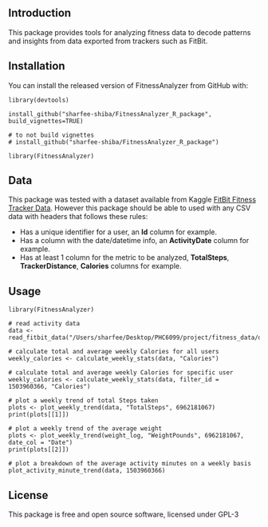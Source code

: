 ## Introduction

This package provides tools for analyzing fitness data to decode patterns and insights from data exported from trackers such as FitBit.

## Installation

You can install the released version of FitnessAnalyzer from GitHub with:

```
library(devtools)

install_github("sharfee-shiba/FitnessAnalyzer_R_package", build_vignettes=TRUE)

# to not build vignettes
# install_github("sharfee-shiba/FitnessAnalyzer_R_package")

library(FitnessAnalyzer)
```

## Data

This package was tested with a dataset available from Kaggle [FitBit Fitness Tracker Data](https://www.kaggle.com/datasets/arashnic/fitbit). 
However this package should be able to used with any CSV data with headers that follows these rules:
- Has a unique identifier for a user, an **Id** column for example.
- Has a column with the date/datetime info, an **ActivityDate** column for example.
- Has at least 1 column for the metric to be analyzed, **TotalSteps**, **TrackerDistance**, **Calories** columns for example.

## Usage

```
library(FitnessAnalyzer)

# read activity data
data <- read_fitbit_data("/Users/sharfee/Desktop/PHC6099/project/fitness_data/dailyActivity_merged.csv")

# calculate total and average weekly Calories for all users
weekly_calories <- calculate_weekly_stats(data, "Calories")

# calculate total and average weekly Calories for specific user
weekly_calories <- calculate_weekly_stats(data, filter_id = 1503960366, "Calories")

# plot a weekly trend of total Steps taken
plots <- plot_weekly_trend(data, "TotalSteps", 6962181067)
print(plots[[1]])

# plot a weekly trend of the average weight
plots <- plot_weekly_trend(weight_log, "WeightPounds", 6962181067, date_col = "Date")
print(plots[[2]])

# plot a breakdown of the average activity minutes on a weekly basis
plot_activity_minute_trend(data, 1503960366)
```

## License
This package is free and open source software, licensed under GPL-3

